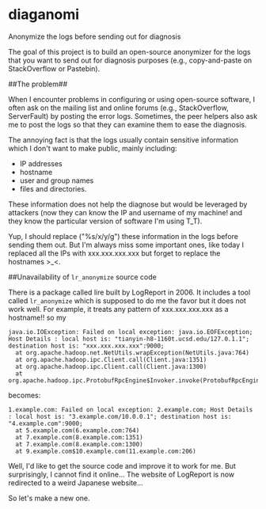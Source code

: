 # diaganomi
Anonymize the logs before sending out for diagnosis

The goal of this project is to build an open-source anonymizer for the logs that you want to send out for diagnosis purposes (e.g., copy-and-paste on StackOverflow or Pastebin). 

##The problem##

When I encounter problems in configuring or using open-source software, I often ask on the mailing list and online forums (e.g., StackOverflow, ServerFault) by posting the error logs. Sometimes, the peer helpers also ask me to post the logs so that they can examine them to ease the diagnosis. 

The annoying fact is that the logs usually contain sensitive information which I don't want to make public, mainly including:
- IP addresses
- hostname
- user and group names 
- files and directories. 

These information does not help the diagnose but would be leveraged by attackers (now they can know the IP and username of my machine! and they know the particular version of software I'm using T_T).

Yup, I should replace ("%s/x/y/g") these information in the logs before sending them out. But I'm always miss some important ones, like today I replaced all the IPs with xxx.xxx.xxx.xxx but forget to replace the hostnames >_<.

##Unavailability of ```lr_anonymize``` source code

There is a package called lire built by LogReport in 2006. It includes a tool called ```lr_anonymize``` which is supposed to do me the favor but it does not work well. For example, it treats any pattern of xxx.xxx.xxx.xxx as a hostname!! so my 
```
java.io.IOException: Failed on local exception: java.io.EOFException; Host Details : local host is: "tianyin-h8-1160t.ucsd.edu/127.0.1.1"; destination host is: "xxx.xxx.xxx.xxx":9000; 
  at org.apache.hadoop.net.NetUtils.wrapException(NetUtils.java:764)
  at org.apache.hadoop.ipc.Client.call(Client.java:1351)
  at org.apache.hadoop.ipc.Client.call(Client.java:1300)
  at org.apache.hadoop.ipc.ProtobufRpcEngine$Invoker.invoke(ProtobufRpcEngine.java:206)
```
becomes:
```
1.example.com: Failed on local exception: 2.example.com; Host Details : local host is: "3.example.com/10.0.0.1"; destination host is: "4.example.com":9000; 
  at 5.example.com(6.example.com:764)
  at 7.example.com(8.example.com:1351)
  at 7.example.com(8.example.com:1300)
  at 9.example.com$10.example.com(11.example.com:206)
```

Well, I'd like to get the source code and improve it to work for me. But surprisingly, I cannot find it online... The website of LogReport is now redirected to a weird Japanese website...

So let's make a new one.
